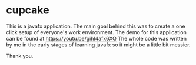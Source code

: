 # cupcake
This is a javafx application. The main goal behind this was to create a one click setup of everyone's work environment. 
The demo for this application can be found at https://youtu.be/gihl4afx6XQ 
The whole code was written by me in the early stages of learning javafx so it might be a little bit messier.

Thank you.
